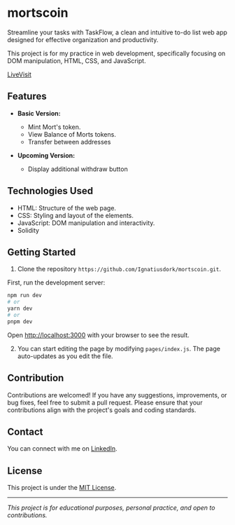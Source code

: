 # mortscoin

Streamline your tasks with TaskFlow, a clean and intuitive to-do list web app designed for effective organization and productivity.

This project is for my practice in web development, specifically focusing on DOM manipulation, HTML, CSS, and JavaScript.

[LiveVisit](https://to-do-task-flow.netlify.app/)

## Features

- **Basic Version:**
  - Mint Mort's token.
  - View Balance of Morts tokens.
  - Transfer between addresses

- **Upcoming Version:**
  - Display additional withdraw button
## Technologies Used

- HTML: Structure of the web page.
- CSS: Styling and layout of the elements.
- JavaScript: DOM manipulation and interactivity.
- Solidity

## Getting Started

1. Clone the repository `https://github.com/Ignatiusdork/mortscoin.git`.

First, run the development server:

```bash
npm run dev
# or
yarn dev
# or
pnpm dev
```

Open [http://localhost:3000](http://localhost:3000) with your browser to see the result.

2. You can start editing the page by modifying `pages/index.js`. The page auto-updates as you edit the file.

## Contribution

Contributions are welcomed! If you have any suggestions, improvements, or bug fixes, feel free to submit a pull request. Please ensure that your contributions align with the project's goals and coding standards.

## Contact

You can connect with me on [LinkedIn](https://www.linkedin.com/in/abas-ignatius-332799254/).

## License

This project is under the [MIT License](LICENSE).

---

*This project is for educational purposes, personal practice, and open to contributions.*